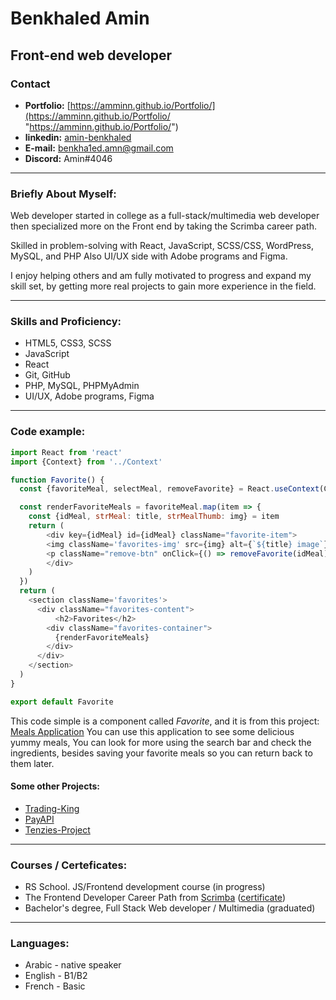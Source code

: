 # Benkhaled Amin

## Front-end web developer 

### Contact

- **Portfolio:** [https://amminn.github.io/Portfolio/](https://amminn.github.io/Portfolio/ "https://amminn.github.io/Portfolio/")
- **linkedin:** [amin-benkhaled](https://www.linkedin.com/in/amin-benkhaled-3140641b5/ "amin-benkhaled")
- **E-mail:** benkha1ed.amn@gmail.com
- **Discord:** Amin#4046

------------

### Briefly About Myself:
Web developer started in college as a full-stack/multimedia web developer then specialized more on the Front end by taking the Scrimba career path.

Skilled in problem-solving with React, JavaScript, SCSS/CSS, WordPress, MySQL, and PHP Also UI/UX side with Adobe programs and Figma.

I enjoy helping others and am fully motivated to progress and expand my skill set, by getting more real projects to gain more experience in the field.

------------

### Skills and Proficiency:
- HTML5, CSS3, SCSS
- JavaScript
- React
- Git, GitHub
- PHP, MySQL, PHPMyAdmin
- UI/UX, Adobe programs, Figma

------------

### Code example:
```js
import React from 'react'
import {Context} from '../Context'

function Favorite() {
  const {favoriteMeal, selectMeal, removeFavorite} = React.useContext(Context)

  const renderFavoriteMeals = favoriteMeal.map(item => {
    const {idMeal, strMeal: title, strMealThumb: img} = item
    return (
		<div key={idMeal} id={idMeal} className="favorite-item">
		<img className='favorites-img' src={img} alt={`${title} image`} onClick={() => selectMeal(idMeal)} />
		<p className="remove-btn" onClick={() => removeFavorite(idMeal)}>remove</p>
		</div>
    )
  }) 
  return (
    <section className='favorites'>
      <div className="favorites-content">
          <h2>Favorites</h2>
        <div className="favorites-container">
          {renderFavoriteMeals}
        </div>
      </div>
    </section>
  )
}

export default Favorite
```
This code simple is a component called *Favorite*, and it is from this project: [Meals Application](https://amminn.github.io/meals-application/ "meals application")
You can use this application to see some delicious yummy meals, You can look for more using the search bar and check the ingredients, besides saving your favorite meals so you can return back to them later.

#### Some other Projects:
- [Trading-King](https://amminn.github.io/trading-king/ "Trading-King")
- [PayAPI](https://amminn.github.io/payapi/ "PayAPI")
- [Tenzies-Project](https://amminn.github.io/Tenzies-Project/ "Tenzies-Project")


------------

### Courses / Certeficates:
- RS School. JS/Frontend development course (in progress)
- The Frontend Developer Career Path from [Scrimba](https://scrimba.com/ "Scrimba") ([certificate](https://scrimba.com/certificate/u6WER6Tr/gfrontend "certificate"))
- Bachelor's degree, Full Stack Web developer / Multimedia  (graduated)

------------
### Languages:
- Arabic - native speaker
- English - B1/B2
- French - Basic
